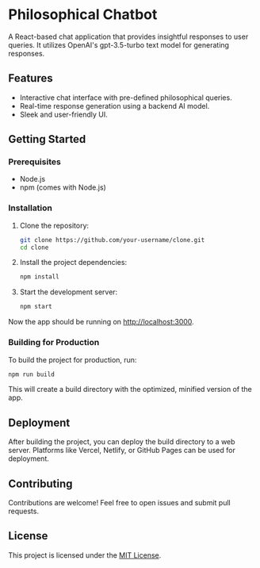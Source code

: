 # Philosophical Chatbot

A React-based chat application that provides insightful responses to user queries. It utilizes OpenAI's gpt-3.5-turbo text model for generating responses.

## Features

- Interactive chat interface with pre-defined philosophical queries.
- Real-time response generation using a backend AI model.
- Sleek and user-friendly UI.

## Getting Started

### Prerequisites

- Node.js
- npm (comes with Node.js)

### Installation

1. Clone the repository:
    ```bash
    git clone https://github.com/your-username/clone.git
    cd clone
    ```

2. Install the project dependencies:
    ```bash
    npm install
    ```

3. Start the development server:
    ```bash
    npm start
    ```

Now the app should be running on [http://localhost:3000](http://localhost:3000).

### Building for Production

To build the project for production, run:

```bash
npm run build
```

This will create a build directory with the optimized, minified version of the app.

## Deployment
After building the project, you can deploy the build directory to a web server. Platforms like Vercel, Netlify, or GitHub Pages can be used for deployment.

## Contributing
Contributions are welcome! Feel free to open issues and submit pull requests.

## License 

This project is licensed under the [MIT License](https://choosealicense.com/licenses/mit/).
